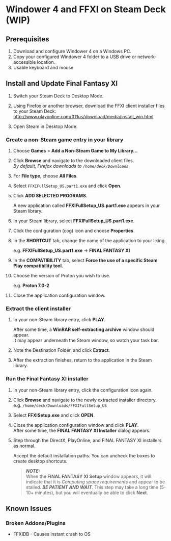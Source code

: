 # Windower 4 and FFXI on Steam Deck (WIP)

## Prerequisites

1. Download and configure Windower 4 on a Windows PC.
2. Copy your configured Windower 4 folder to a USB drive or network-accessible location.
3. Usable keyboard and mouse

## Install and Update Final Fantasy XI

1. Switch your Steam Deck to Desktop Mode.

2. Using Firefox or another browser, download the FFXI client installer files to your Steam Deck:
   http://www.playonline.com/ff11us/download/media/install_win.html
   
3. Open Steam in Desktop Mode.

### Create a non-Steam game entry in your library
1. Choose **Games** > **Add a Non-Steam Game to My Library...**

1. Click **Browse** and navigate to the downloaded client files.<br>
   *By default, Firefox downloads to `/home/deck/Downloads`*

3. For **File type**, choose **All Files**.

4. Select `FFXIFullSetup_US.part1.exe` and click **Open**.

5. Click **ADD SELECTED PROGRAMS**.

   A new application called **FFXIFullSetup_US.part1.exe** appears in your Steam library.

5. In your Steam library, select **FFXIFullSetup_US.part1.exe**.

6. Click the configuration (cog) icon and choose **Properties**.

7. In the **SHORTCUT** tab, change the name of the application to your liking.

   e.g. **FFXIFullSetup_US.part1.exe** -> **FINAL FANTASY XI**
   
8. In the **COMPATIBILITY** tab, select **Force the use of a specific Steam Play compatibility tool**.

9. Choose the version of Proton you wish to use.

   e.g. **Proton 7.0-2**

10. Close the application configuration window.

### Extract the client installer
1. In your non-Steam library entry, click **PLAY**.

    After some time, a **WinRAR self-extracting archive** window should appear. <br>It may appear underneath the Steam window, so watch your task bar.
    
2. Note the Destination Folder, and click **Extract**.

3. After the extraction finishes, return to the application in the Steam library.

### Run the Final Fantasy XI installer

1. In your non-Steam library entry, click the configuration icon again.

2. Click **Browse** and navigate to the newly extracted installer directory.<br/>
    e.g. `/home/deck/Downloads/FFXIFullSetup_US`
    
3. Select **FFXISetup.exe** and click **OPEN**.

4. Close the application configuration window and click **PLAY**.<br/>
   After some time, the **FINAL FANTASY XI Installer** dialog appears.

5. Step through the DirectX, PlayOnline, and FINAL FANTASY XI installers as normal. 
   
   Accept the default installation paths. You can uncheck the boxes to create desktop shortcuts.

   > ***NOTE:*** <br>
   > When the **FINAL FANTASY XI Setup** window appears, it will indicate that it is *Computing space requirements* and appear to be stalled.
   > ***BE PATIENT AND WAIT***. This step may take a long time (5-10+ minutes), but you will eventually be able to click **Next**.


## Known Issues

### Broken Addons/Plugins

- FFXIDB - Causes instant crash to OS
